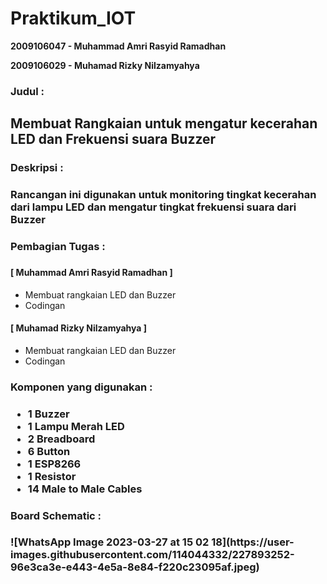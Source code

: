 # Praktikum_IOT #

<b>2009106047 - Muhammad Amri Rasyid Ramadhan</b>

<b>2009106029 - Muhamad Rizky Nilzamyahya</b>

<h3>Judul :<h3>
  <h2>Membuat Rangkaian untuk mengatur kecerahan LED dan Frekuensi suara Buzzer</h2>

  
<h3>Deskripsi :<h3>
  Rancangan ini digunakan untuk monitoring tingkat kecerahan dari lampu LED dan mengatur tingkat frekuensi suara dari Buzzer

<h3>Pembagian Tugas :<h3>
<h4>[ Muhammad Amri Rasyid Ramadhan ]</h4>
<ul>
  <li>Membuat rangkaian LED dan Buzzer</li>
  <li>Codingan</li>
</ul>
<h4>[ Muhamad Rizky Nilzamyahya ]</h4>
<ul>
  <li>Membuat rangkaian LED dan Buzzer</li>
  <li>Codingan</li>
</ul>
  
<h3>Komponen yang digunakan :<h3>
<ul>
  <li> 1 Buzzer</li>
  <li> 1 Lampu Merah LED</li>
  <li> 2 Breadboard</li>
  <li> 6 Button</li>
  <li> 1 ESP8266</li>
  <li> 1 Resistor</li>
  <li> 14 Male to Male Cables</li>
</ul>
  
<h3>Board Schematic :<h3>
![WhatsApp Image 2023-03-27 at 15 02 18](https://user-images.githubusercontent.com/114044332/227893252-96e3ca3e-e443-4e5a-8e84-f220c23095af.jpeg)
